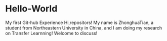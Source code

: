 # Hello-World
My first Git-hub Experience
Hi,repositors!
My name is ZhonghuaTian, a student from Northeastern University in China, and I am doing my research on Transfer Learnning!
Welcome to discuss!
